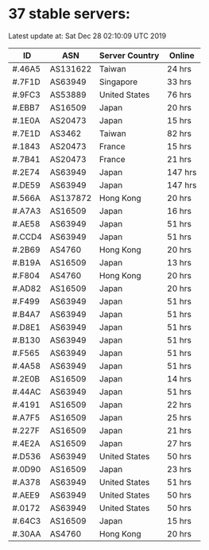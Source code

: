 # 37 stable servers:

Latest update at: Sat Dec 28 02:10:09 UTC 2019

| ID | ASN | Server Country | Online |
| -- | --- | -------------- | ------ |
| #.46A5 | AS131622 | Taiwan | 24 hrs |
| #.7F1D | AS63949 | Singapore | 33 hrs |
| #.9FC3 | AS53889 | United States | 76 hrs |
| #.EBB7 | AS16509 | Japan | 20 hrs |
| #.1E0A | AS20473 | Japan | 15 hrs |
| #.7E1D | AS3462 | Taiwan | 82 hrs |
| #.1843 | AS20473 | France | 15 hrs |
| #.7B41 | AS20473 | France | 21 hrs |
| #.2E74 | AS63949 | Japan | 147 hrs |
| #.DE59 | AS63949 | Japan | 147 hrs |
| #.566A | AS137872 | Hong Kong | 20 hrs |
| #.A7A3 | AS16509 | Japan | 16 hrs |
| #.AE58 | AS63949 | Japan | 51 hrs |
| #.CCD4 | AS63949 | Japan | 51 hrs |
| #.2B69 | AS4760 | Hong Kong | 20 hrs |
| #.B19A | AS16509 | Japan | 13 hrs |
| #.F804 | AS4760 | Hong Kong | 20 hrs |
| #.AD82 | AS16509 | Japan | 20 hrs |
| #.F499 | AS63949 | Japan | 51 hrs |
| #.B4A7 | AS63949 | Japan | 51 hrs |
| #.D8E1 | AS63949 | Japan | 51 hrs |
| #.B130 | AS63949 | Japan | 51 hrs |
| #.F565 | AS63949 | Japan | 51 hrs |
| #.4A58 | AS63949 | Japan | 51 hrs |
| #.2E0B | AS16509 | Japan | 14 hrs |
| #.44AC | AS63949 | Japan | 51 hrs |
| #.4191 | AS16509 | Japan | 22 hrs |
| #.A7F5 | AS16509 | Japan | 25 hrs |
| #.227F | AS16509 | Japan | 21 hrs |
| #.4E2A | AS16509 | Japan | 27 hrs |
| #.D536 | AS63949 | United States | 50 hrs |
| #.0D90 | AS16509 | Japan | 23 hrs |
| #.A378 | AS63949 | United States | 51 hrs |
| #.AEE9 | AS63949 | United States | 50 hrs |
| #.0172 | AS63949 | United States | 50 hrs |
| #.64C3 | AS16509 | Japan | 15 hrs |
| #.30AA | AS4760 | Hong Kong | 20 hrs |

